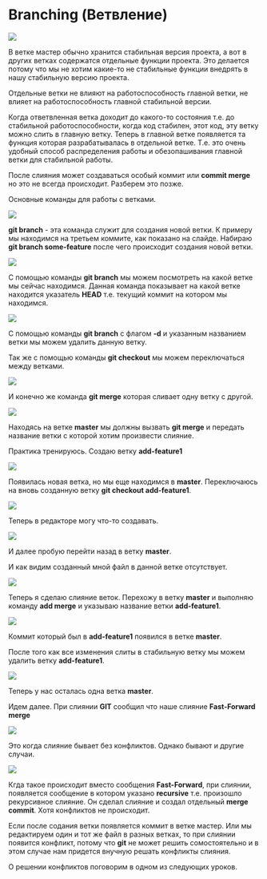 # Branching (Ветвление)

![](img/001.png)

В ветке мастер обычно хранится стабильная версия проекта, а вот в других ветках содержатся отдельные функции проекта. Это делается потому что мы не хотим какие-то не стабильные функции внедрять в нашу стабильную версию проекта.

Отдельные ветки не влияют на работоспособность главной ветки, не влияет на работоспособность главной стабильной версии.

Когда ответвленная ветка доходит до какого-то состояния т.е. до стабильной работоспособности, когда код стабилен, этот код, эту ветку можно слить в главную ветку. Теперь в главной ветке появляется та функция которая разрабатывалась в отдельной ветке. Т.е. это очень удобный способ распределения работы и обезопашивания главной ветки для стабильной работы.

После слияния может создаваться особый коммит или **commit merge** но это не всегда происходит. Разберем это позже.

Основные команды для работы с ветками.

![](img/002.png)

**git branch** - эта команда служит для создания новой ветки. К примеру мы находимся на третьем коммите, как показано на слайде. Набираю **git branch some-feature** после чего происходит создания новой ветки.

![](img/003.png)

С помощью команды **git branch** мы можем посмотреть на какой ветке мы сейчас находимся. Данная команда показывает на какой ветке находится указатель **HEAD** т.е. текущий коммит на котором мы находимся.

![](img/004.png)

С помощью команды **git branch** с флагом **-d** и указанным названием ветки мы можем удалить данную ветку. 

Так же с помощью команды **git checkout** мы можем переключаться между ветками.

![](img/005.png)

И конечно же команда **git merge** которая сливает одну ветку с другой.

![](img/006.png)

Находясь на ветке **master** мы должны вызвать **git merge** и передать название ветки с которой хотим произвести слияние.

Практика тренируюсь. Создаю ветку **add-feature1**

![](img/007.png)

Появилась новая ветка, но мы еще находимся в **master**. Переключаюсь на вновь созданную ветку **git checkout add-feature1**.

![](img/008.png)

Теперь в редакторе могу что-то создавать.

![](img/009.png)

И далее пробую перейти назад в ветку **master**.

И как видим созданный мной файл в данной ветке отсутствует.

![](img/010.png)

Теперь я сделаю слияние веток. Перехожу в ветку **master** и выполняю команду **add merge** и указываю название ветки **add-feature1**.

![](img/011.png)

Коммит который был в **add-feature1** появился в ветке **master**.

После того как все изменения слиты в стабильную ветку мы можем удалить ветку **add-feature1**. 

![](img/012.png)

Теперь у нас осталась одна ветка **master**.

Идем далее. При слиянии **GIT** сообщил что наше слияние **Fast-Forward merge**

![](img/013.png)

Это когда слияние бывает без конфликтов. Однако бывают и другие случаи.

![](img/014.png)

Кгда такое происходит вместо сообщения **Fast-Forward**, при слиянии, появляется сообщение в котором указано **recursive** т.е. произошло рекурсивное слияние. Он сделал слияние и создал отдельный **merge commit**. Хотя конфликтов не происходит.

Если после содания ветки появляется коммит в ветке мастер. Или мы редактируем один и тот же файл в разных ветках, то при слиянии появится конфликт, потому что **git** не может решить сомостоятельно и в этом случае нам придется внучную решать конфликты слияния.

О решении конфликтов поговорим в одном из следующих уроков.